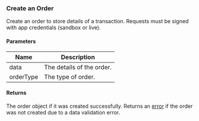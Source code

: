 ### Create an Order

Create an order to store details of a transaction. Requests must be signed with app credentials (sandbox or live).

#### Parameters

<table>
    <thead>
        <tr>
            <th>Name</th>
            <th>Description</th>
        </tr>
    </thead>
    <tbody>
        <tr>
            <td>data</td>
            <td>The details of the order.</td>
        </tr>
        <tr>
            <td>orderType</td>
            <td>The type of order.</td>
        </tr>
    </tbody>
</table>

#### Returns

The order object if it was created successfully. Returns an [error](./?doc=reference-manual#errors) if the order was not created due to a data validation error.













